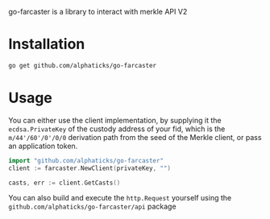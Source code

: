 go-farcaster is a library to interact with merkle API V2
    
# Installation
```bash
go get github.com/alphaticks/go-farcaster
```
# Usage

You can either use the client implementation, by supplying it the `ecdsa.PrivateKey` of the custody address of your fid,
which is the `m/44'/60'/0'/0/0` derivation path from the seed of the Merkle client, or pass an application token.
```go
import "github.com/alphaticks/go-farcaster"
client := farcaster.NewClient(privateKey, "")

casts, err := client.GetCasts()
```

You can also build and execute the `http.Request` yourself using the `github.com/alphaticks/go-farcaster/api` package

